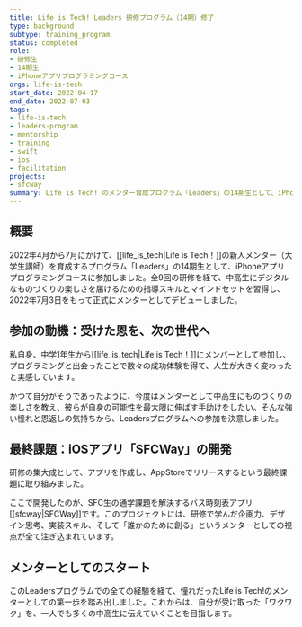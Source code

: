 ```yaml
---
title: Life is Tech! Leaders 研修プログラム（14期）修了
type: background
subtype: training_program
status: completed
role:
- 研修生
- 14期生
- iPhoneアプリプログラミングコース
orgs: life-is-tech
start_date: 2022-04-17
end_date: 2022-07-03
tags:
- life-is-tech
- leaders-program
- mentorship
- training
- swift
- ios
- facilitation
projects:
- sfcway
summary: Life is Tech! のメンター育成プログラム「Leaders」の14期生として、iPhoneアプリプログラミングコースを修了。約3ヶ月間の研修を通じて、技術指導力やファシリテーションスキルを学び、最終課題としてiOSアプリ「SFCWay」を開発。このプログラムを経て、正式にメンターとしてデビューした。
---
```


## 概要
2022年4月から7月にかけて、[[life_is_tech|Life is Tech！]]の新人メンター（大学生講師）を育成するプログラム「Leaders」の14期生として、iPhoneアプリプログラミングコースに参加しました。全9回の研修を経て、中高生にデジタルなものづくりの楽しさを届けるための指導スキルとマインドセットを習得し、2022年7月3日をもって正式にメンターとしてデビューしました。

## 参加の動機：受けた恩を、次の世代へ
私自身、中学1年生から[[life_is_tech|Life is Tech！]]にメンバーとして参加し、プログラミングと出会ったことで数々の成功体験を得て、人生が大きく変わったと実感しています。

かつて自分がそうであったように、今度はメンターとして中高生にものづくりの楽しさを教え、彼らが自身の可能性を最大限に伸ばす手助けをしたい。そんな強い憧れと恩返しの気持ちから、Leadersプログラムへの参加を決意しました。

## 最終課題：iOSアプリ「SFCWay」の開発
研修の集大成として、アプリを作成し、AppStoreでリリースするという最終課題に取り組みました。

ここで開発したのが、SFC生の通学課題を解決するバス時刻表アプリ[[sfcway|SFCWay]]です。このプロジェクトには、研修で学んだ企画力、デザイン思考、実装スキル、そして「誰かのために創る」というメンターとしての視点が全て注ぎ込まれています。

## メンターとしてのスタート
このLeadersプログラムでの全ての経験を経て、憧れだったLife is Tech!のメンターとしての第一歩を踏み出しました。これからは、自分が受け取った「ワクワク」を、一人でも多くの中高生に伝えていくことを目指します。
